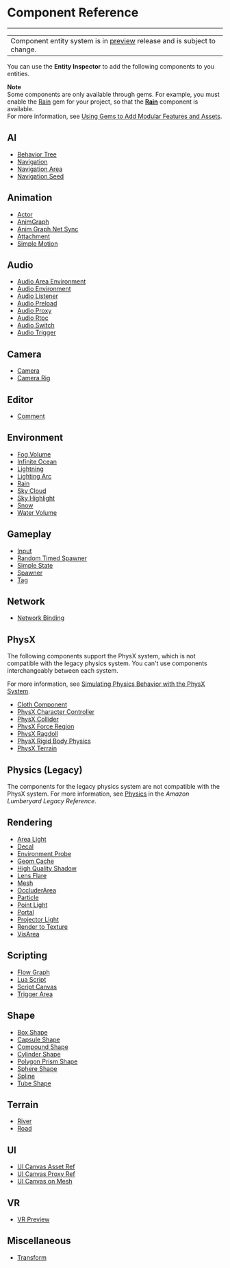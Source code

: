 # Component Reference<a name="component-components"></a>


****  

|  | 
| --- |
| Component entity system is in [preview](https://docs.aws.amazon.com/lumberyard/latest/userguide/ly-glos-chap.html#preview) release and is subject to change\.  | 

You can use the **Entity Inspector** to add the following components to you entities\. 

**Note**  
Some components are only available through gems\. For example, you must enable the [Rain](gems-system-gem-rain.md) gem for your project, so that the **[Rain](component-rain.md)** component is available\.  
For more information, see [Using Gems to Add Modular Features and Assets](gems-system-gems.md)\.

## AI<a name="component-entity-AI"></a>
+ [Behavior Tree](component-behavior-tree.md)
+ [Navigation](component-navigation.md)
+ [Navigation Area](component-nav-area.md)
+ [Navigation Seed](component-nav-seed.md)

## Animation<a name="component-entity-animation"></a>
+ [Actor](component-actor.md)
+ [AnimGraph](component-animgraph.md)
+  [Anim Graph Net Sync](component-animgraph-netsync.md) 
+ [Attachment](component-attachment.md)
+ [Simple Motion](component-simple-motion.md)

## Audio<a name="component-entity-audio"></a>
+ [Audio Area Environment](component-audio-area-environment.md)
+ [Audio Environment](component-audio-environment.md)
+ [Audio Listener](component-audio-listener.md)
+ [Audio Preload](component-audio-preload.md)
+ [Audio Proxy](component-audio-proxy.md)
+ [Audio Rtpc](component-audio-rtpc.md)
+ [Audio Switch](component-audio-switch.md)
+ [Audio Trigger](component-audio-trigger.md)

## Camera<a name="component-entity-camera"></a>
+ [Camera](component-camera.md)
+ [Camera Rig](component-camera-rig.md)

## Editor<a name="component-entity-editor"></a>
+ [Comment](component-comment.md)

## Environment<a name="component-entity-environment"></a>
+ [Fog Volume](component-fog-volume.md)
+  [Infinite Ocean](component-infinite-ocean.md) 
+ [Lightning](component-lightning.md)
+ [Lighting Arc](component-lightning-arc.md)
+ [Rain](component-rain.md)
+ [Sky Cloud](component-sky-cloud.md)
+  [Sky Highlight](component-sky-highlight.md) 
+ [Snow](component-snow.md)
+  [Water Volume](component-water-volume.md) 

## Gameplay<a name="component-entity-gameplay"></a>
+ [Input](component-input.md)
+ [Random Timed Spawner](component-random-timed-spawner.md)
+ [Simple State](component-simple-state.md)
+ [Spawner](component-spawner.md)
+ [Tag](component-tag.md)

## Network<a name="component-entity-network"></a>
+ [Network Binding](component-network-binding.md)

## PhysX<a name="component-entity-physx"></a>

The following components support the PhysX system, which is not compatible with the legacy physics system\. You can't use components interchangeably between each system\.

For more information, see [Simulating Physics Behavior with the PhysX System](physx-intro.md)\.
+ [Cloth Component](component-cloth.md)
+ [PhysX Character Controller](component-physx-character-controller.md)
+ [PhysX Collider](component-physx-collider.md)
+ [PhysX Force Region](component-physx-force-region.md)
+ [PhysX Ragdoll](component-physx-ragdoll.md)
+ [PhysX Rigid Body Physics](component-physx-rigid-body-physics.md)
+ [PhysX Terrain](component-physx-terrain.md)

## Physics \(Legacy\)<a name="component-entity-physics-legacy"></a>

The components for the legacy physics system are not compatible with the PhysX system\. For more information, see [Physics](https://docs.aws.amazon.com/lumberyard/latest/legacyreference/physics-intro.html) in the *Amazon Lumberyard Legacy Reference*\.

## Rendering<a name="component-entity-rendering"></a>
+ [Area Light](component-area-light.md)
+ [Decal](component-decal.md)
+ [Environment Probe](component-environment-probe.md)
+ [Geom Cache](component-geom-cache.md)
+ [High Quality Shadow](component-high-quality-shadow.md)
+ [Lens Flare](component-lens-flare.md)
+ [Mesh](component-static-mesh.md)
+ [OccluderArea](component-occluder-area.md)
+ [Particle](component-particle.md)
+ [Point Light](component-point-light.md)
+ [Portal](component-portal.md)
+ [Projector Light](component-projector-light.md)
+ [Render to Texture](component-render-to-texture.md)
+ [VisArea](component-vis-area.md)

## Scripting<a name="component-entity-scripting"></a>
+ [Flow Graph](component-flowgraph.md)
+ [Lua Script](component-lua-script.md)
+  [Script Canvas](component-script-canvas.md) 
+ [Trigger Area](component-triggerarea.md)

## Shape<a name="component-entity-shape"></a>
+ [Box Shape](component-shapes.md)
+ [Capsule Shape](component-shapes.md)
+ [Compound Shape](component-shapes.md)
+ [Cylinder Shape](component-shapes.md)
+ [Polygon Prism Shape](component-polygon-prism.md)
+ [Sphere Shape](component-shapes.md)
+  [Spline](component-spline.md) 
+  [Tube Shape](component-tube-shape.md) 

## Terrain<a name="component-entity-terrain"></a>
+ [River](component-river.md)
+ [Road](component-road.md)

## UI<a name="component-entity-UI"></a>
+ [UI Canvas Asset Ref](component-ui-canvas-asset-ref.md)
+ [UI Canvas Proxy Ref](component-ui-canvas-proxy-ref.md)
+ [UI Canvas on Mesh](component-ui-canvas-on-mesh.md)

## VR<a name="component-entity-vr"></a>
+ [VR Preview](component-vrpreview-component.md)

## Miscellaneous<a name="component-entity-miscellaneous"></a>
+ [Transform](component-transform.md)